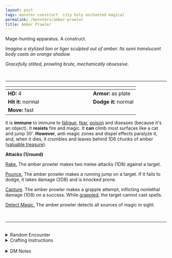 ```yaml
---
layout: post
tags: monster construct  city holy enchanted magical
permalink: /monsters/amber-prowler
title: Amber Prowler
---
```


Mage-hunting apparatus. A construct.

_Imagine a stylized lion or tiger sculpted out of amber. Its semi translucent body casts an orange shadow._

_Gracefully stilted, prowling brute, mechanically obsessive._

<br>

---

|  <span style="display: inline-block; width:250px"></span>  |  |
| -------- | --------|
| **HD:** 4 | **Armor:** as plate  |
| **Hit it:** normal    | **Dodge it:** normal  |
| **Move:** fast    |   | 

It is **immune** to immune to [fatigue](/2020/11/10/extra-rules/#conditions), [fear](/2020/11/10/extra-rules/#conditions), [poison](/2020/11/10/extra-rules/#conditions) and diseases (because it's an object). 
It **resists** fire and magic.
It **can** climb most surfaces like a cat and jump 30'.
**However**, anti-magic zones and dispel effects paralyze it, and, when it dies, it crumbles and leaves behind 1D6 chunks of amber ([valuable treasure](/2020/11/09/base-rules)).

**Attacks (1/round)**

<ins>Rake.</ins> The amber prowler makes two melee attacks (1D8) against a target.

<ins>Pounce.</ins>  The amber prowler makes a running jump on a target. If it fails to dodge, it takes damage (2D8) and is knocked prone.

<ins>Capture</ins>. The amber prowler makes a grapple attempt, inflicting nonlethal damage (1D8) on a success. While [grappled](/2020/11/10/extra-rules/#conditions), the target cannot cast spells.

<ins>Detect Magic.</ins>  The amber prowler detects all sources of magic in sight.


<br>

---

<br>

<details markdown="1">
<summary>Random Encounter</summary>

1. **Monster:** 1 amber prowler & 1 mage.
1. **Lair:** A pedestal for the prowler, engraved with arcane runes of a powerful wizard syndicate. <br>    &nbsp; OR <br>    **Omen:** The sound of a heavy creature landing from a jump followed by ominous clawed footsteps.
1. **Spoor:** 1D6 mages on a recon or cleaning mission.
1. **Tracks:** Very heavy set lion tracks.
1. **Trace:** Arcane sentry from a powerful wizard syndicate.
1. **Trace:** 1 humanoid on the run from a powerful wizard syndicate.
</details>

<details markdown="1">
<summary>Crafting Instructions</summary>

Creating an amber prowler takes 4 Spell Dice and the equivalent of 4 [treasure](/2020/11/09/base-rules) in amber. Roll 1D6 to know the result. Add 1 to your roll for each additional Spell Die spent.

1. Behaves like a domestic cat.
1. Behaves like a feral tiger.
1. Will work for 1 mission.
1. Is afraid of water and dogs.
1. 1/6 chance it will become feral after catching each target.
1. It is perfectly under your control.
</details>

<br>

<details markdown="1">
<summary>DM Notes</summary>
I encountered two different iterations of the amber golem in DnD: the amber statues in the Amber Temple in Curse of Strahd which are reflavored stone golems, and the monster found in the [Mystara Monster Manual](http://www.mojobob.com/roleplay/monstrousmanual/g/golemys1.html) from 2e upon which this adaptation is based. I gave a new name to this version, since it is the least generic one of the two: it was designed to hunt mages, and, contrary to the image we have of golems, it's very fast. — SaltyGoo
</details>
